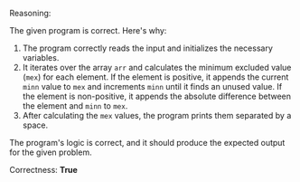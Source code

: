 Reasoning:

The given program is correct. Here's why:

1.  The program correctly reads the input and initializes the necessary variables.
2.  It iterates over the array `arr` and calculates the minimum excluded value (`mex`) for each element. If the element is positive, it appends the current `minn` value to `mex` and increments `minn` until it finds an unused value. If the element is non-positive, it appends the absolute difference between the element and `minn` to `mex`.
3.  After calculating the `mex` values, the program prints them separated by a space.

The program's logic is correct, and it should produce the expected output for the given problem.

Correctness: **True**